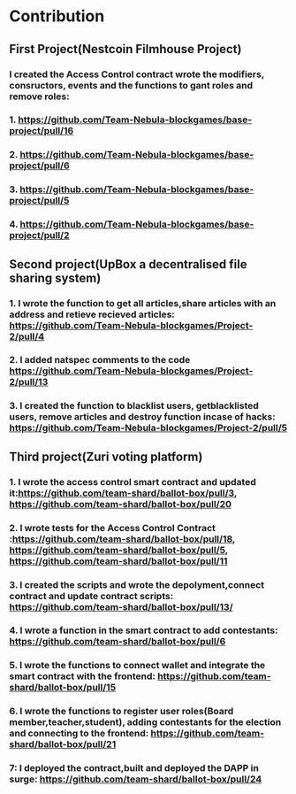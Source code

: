 # Contribution

## First Project(Nestcoin Filmhouse Project)
### I created the Access Control contract  wrote the modifiers, consructors, events and the functions to gant roles and remove roles:
### 1. https://github.com/Team-Nebula-blockgames/base-project/pull/16
### 2. https://github.com/Team-Nebula-blockgames/base-project/pull/6
### 3. https://github.com/Team-Nebula-blockgames/base-project/pull/5 
### 4. https://github.com/Team-Nebula-blockgames/base-project/pull/2  


## Second project(UpBox a decentralised file sharing system)
### 1. I wrote the function to get all articles,share articles with an address and retieve recieved articles: https://github.com/Team-Nebula-blockgames/Project-2/pull/4
### 2. I added natspec comments to the code https://github.com/Team-Nebula-blockgames/Project-2/pull/13 
### 3. I created the function to blacklist users, getblacklisted users, remove articles and destroy function incase of hacks: https://github.com/Team-Nebula-blockgames/Project-2/pull/5


## Third project(Zuri voting platform)
### 1. I wrote the access control smart contract and updated it:https://github.com/team-shard/ballot-box/pull/3, https://github.com/team-shard/ballot-box/pull/20  
### 2. I wrote tests for the Access Control Contract :https://github.com/team-shard/ballot-box/pull/18, https://github.com/team-shard/ballot-box/pull/5, https://github.com/team-shard/ballot-box/pull/11 
### 3. I created the scripts and wrote the depolyment,connect contract and update contract scripts: https://github.com/team-shard/ballot-box/pull/13/ 
### 4. I wrote a function in the smart contract to add contestants: https://github.com/team-shard/ballot-box/pull/6 
### 5. I wrote the functions to connect wallet and integrate the smart contract with the frontend: https://github.com/team-shard/ballot-box/pull/15 
### 6. I wrote the functions to register user roles(Board member,teacher,student), adding contestants for the election and connecting to the frontend: https://github.com/team-shard/ballot-box/pull/21 
### 7: I deployed the contract,built and deployed the DAPP in surge: https://github.com/team-shard/ballot-box/pull/24
